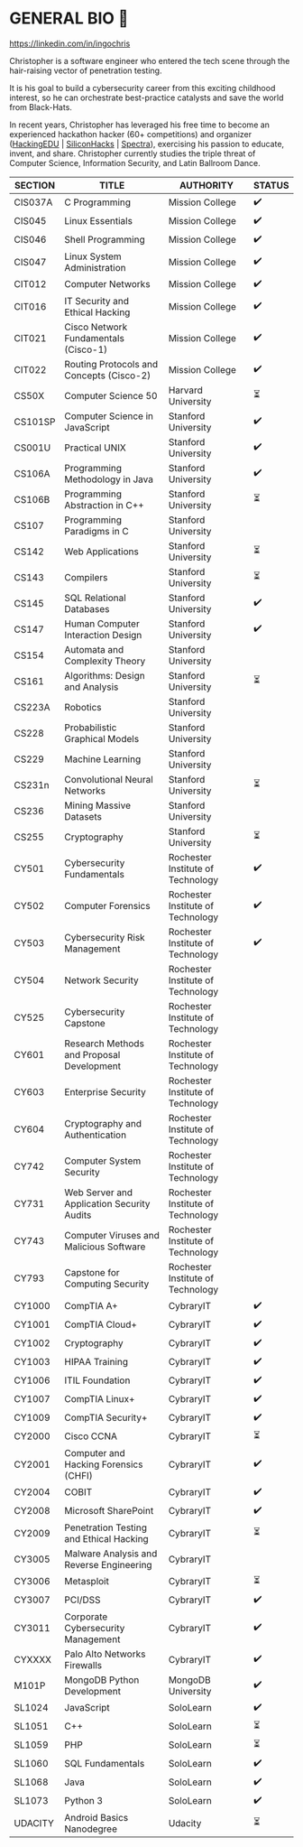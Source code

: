 # GENERAL BIO 🖖 
https://linkedin.com/in/ingochris

Christopher is a software engineer who entered the tech scene through the hair-raising vector of penetration testing. 

It is his goal to build a cybersecurity career from this exciting childhood interest, so he can orchestrate best-practice catalysts and save the world from Black-Hats. 

In recent years, Christopher has leveraged his free time to become an experienced hackathon hacker (60+ competitions) and organizer ([HackingEDU](http://hackingedu.github.io) | [SiliconHacks](http://siliconhacks.com) | [Spectra](http://sospectra.com)), exercising his passion to educate, invent, and share. Christopher currently studies the triple threat of Computer Science, Information Security, and Latin Ballroom Dance.


|  SECTION  | TITLE  | AUTHORITY  | STATUS |
|---|---|---|---|
|  CIS037A | C Programming  | Mission College | ✔️ |
|  CIS045 | Linux Essentials  | Mission College | ✔️ |
|  CIS046 | Shell Programming  | Mission College | ✔️ |
|  CIS047 | Linux System Administration  | Mission College | ✔️ |
|  CIT012 | Computer Networks  | Mission College | ✔️ |
|  CIT016 | IT Security and Ethical Hacking  | Mission College | ✔️ |
|  CIT021 | Cisco Network Fundamentals (Cisco-1)  | Mission College | ✔️ |
|  CIT022 | Routing Protocols and Concepts (Cisco-2)  | Mission College | ✔️ |
|  CS50X | Computer Science 50  | Harvard University | ⏳ |
|  CS101SP | Computer Science in JavaScript  | Stanford University | ✔️ |
|  CS001U | Practical UNIX  | Stanford University | ✔️ |
|  CS106A | Programming Methodology in Java  | Stanford University | ✔️ |
|  CS106B | Programming Abstraction in C++  | Stanford University | ⏳ |
|  CS107 | Programming Paradigms in C | Stanford University |  |
|  CS142 | Web Applications  | Stanford University | ⏳ |
|  CS143 | Compilers  | Stanford University | ⏳ |
|  CS145 | SQL Relational Databases  | Stanford University | ✔️ |
|  CS147 | Human Computer Interaction Design  | Stanford University | ✔️ |
|  CS154 | Automata and Complexity Theory  | Stanford University |  |
|  CS161 | Algorithms: Design and Analysis | Stanford University | ⏳ |
|  CS223A | Robotics | Stanford University |  |
|  CS228 | Probabilistic Graphical Models | Stanford University |  |
|  CS229 | Machine Learning | Stanford University |  |
|  CS231n | Convolutional Neural Networks | Stanford University | ⏳ |
|  CS236 | Mining Massive Datasets | Stanford University |  |
|  CS255 | Cryptography | Stanford University | ⏳ |
|  CY501 | Cybersecurity Fundamentals | Rochester Institute of Technology | ✔️ |
|  CY502 | Computer Forensics | Rochester Institute of Technology | ✔️ |
|  CY503 | Cybersecurity Risk Management | Rochester Institute of Technology | ✔️ |
|  CY504 | Network Security | Rochester Institute of Technology |  |
|  CY525 | Cybersecurity Capstone | Rochester Institute of Technology |  |
|  CY601 | Research Methods and Proposal Development | Rochester Institute of Technology |  |
|  CY603 | Enterprise Security | Rochester Institute of Technology |  |
|  CY604 | Cryptography and Authentication | Rochester Institute of Technology |  |
|  CY742 | Computer System Security | Rochester Institute of Technology |  |
|  CY731 | Web Server and Application Security Audits | Rochester Institute of Technology |  |
|  CY743 | Computer Viruses and Malicious Software | Rochester Institute of Technology |  |
|  CY793 | Capstone for Computing Security | Rochester Institute of Technology |  |
|  CY1000 | CompTIA A+  | CybraryIT | ✔️ |
|  CY1001 | CompTIA Cloud+  | CybraryIT | ✔️ |
|  CY1002 | Cryptography  | CybraryIT | ✔️ |
|  CY1003  | HIPAA Training  | CybraryIT | ✔️ |
|  CY1006 | ITIL Foundation  | CybraryIT | ✔️ |
|  CY1007  | CompTIA Linux+  | CybraryIT | ✔️ |
|  CY1009  | CompTIA Security+  | CybraryIT | ✔️ |
|  CY2000  | Cisco CCNA  | CybraryIT | ⏳ |
|  CY2001  | Computer and Hacking Forensics (CHFI)  | CybraryIT  | ✔️ |
|  CY2004  | COBIT  | CybraryIT  | ✔️ |
|  CY2008  | Microsoft SharePoint  | CybraryIT | ✔️ |
|  CY2009  | Penetration Testing and Ethical Hacking  | CybraryIT | ⏳ |
|  CY3005 | Malware Analysis and Reverse Engineering | CybraryIT  |  |
|  CY3006 | Metasploit | CybraryIT  | ⏳ |
|  CY3007 | PCI/DSS | CybraryIT  | ✔️ |
|  CY3011 | Corporate Cybersecurity Management | CybraryIT  | ✔️ |
|  CYXXXX | Palo Alto Networks Firewalls | CybraryIT  | ✔️ |
|  M101P | MongoDB Python Development  | MongoDB University | ✔️ |
|  SL1024 | JavaScript | SoloLearn  | ✔️ |
|  SL1051 | C++ | SoloLearn  | ⏳ |
|  SL1059 | PHP | SoloLearn  | ⏳ |
|  SL1060 | SQL Fundamentals | SoloLearn  | ✔️ |
|  SL1068 | Java | SoloLearn  | ✔️ |
|  SL1073 | Python 3 | SoloLearn  | ✔️ |
|  UDACITY | Android Basics Nanodegree | Udacity  | ⏳ |
